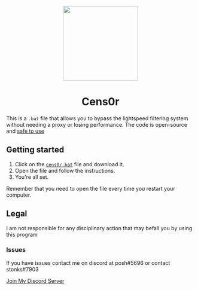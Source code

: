 <p align="center"><img src="https://raw.githubusercontent.com/ImPosh/cens0r/main/Main/hacker-logo-simple-minimal-illustration-vector.jpg" height="200"></p>

<h1 align="center">Cens0r</h1>

This is a `.bat` file that allows you to bypass the lightspeed filtering system without needing a proxy or losing performance. The code is open-source and [safe to use](https://www.virustotal.com/gui/file/ab9b6404ba6360b45b939de7de9f2626118ec7c184ec40a2de6ec7ed0523330b)

## Getting started
1. Click on the [`cens0r.bat`](cens0r.bat) file and download it.
2. Open the file and follow the instructions.
3. You're all set.

Remember that you need to open the file every time you restart your computer.

## Legal
I am not responsible for any disciplinary action that may befall you by using this program

### Issues
If you have issues contact  me on discord at posh#5696 or contact stonks#7903

[Join My Discord Server](https://discord.gg/8WPbC7WZEf)

